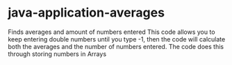 # java-application-averages
Finds averages and amount of numbers entered
This code allows you to keep entering double numbers until you type -1, then the code will calculate both the averages and the number of numbers entered. The code does this through storing numbers in Arrays
